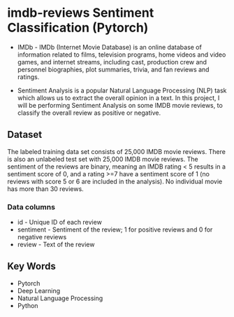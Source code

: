 
# imdb-reviews Sentiment Classification (Pytorch)

- IMDb - IMDb (Internet Movie Database) is an online database of information related to films, television programs, home videos and video games, and internet streams, including cast, production crew and personnel biographies, plot summaries, trivia, and fan reviews and ratings.

- Sentiment Analysis is a popular Natural Language Processing (NLP) task which allows us to extract the overall opinion in a text. In this project, I will be performing Sentiment Analysis on some IMDB movie reviews, to classify the overall review as positive or negative.


## Dataset

The labeled training data set consists of 25,000 IMDB movie reviews. There is also an unlabeled test set with 25,000 IMDB movie reviews. The sentiment of the reviews are binary, meaning an IMDB rating < 5 results in a sentiment score of 0, and a rating >=7 have a sentiment score of 1 (no reviews with score 5 or 6 are included in the analysis). No individual movie has more than 30 reviews.


### Data columns

- id - Unique ID of each review
- sentiment - Sentiment of the review; 1 for positive reviews and 0 for negative reviews
- review - Text of the review


## Key Words

 - Pytorch
 - Deep Learning
 - Natural Language Processing
 - Python
 
 
